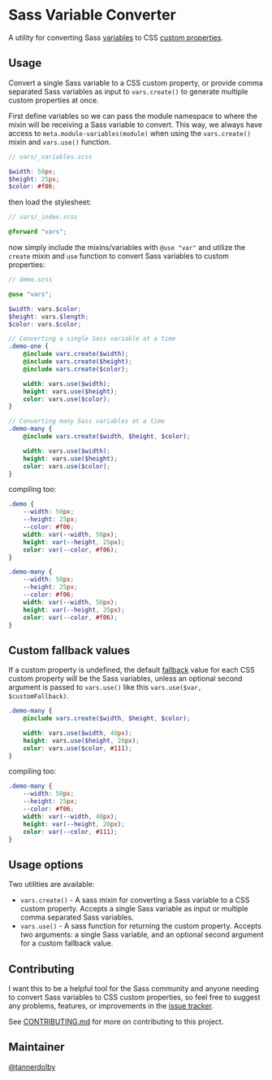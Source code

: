 # Sass Variable Converter
A utility for converting Sass [variables](https://sass-lang.com/documentation/variables) to CSS [custom properties](https://developer.mozilla.org/en-US/docs/Web/CSS/Using_CSS_custom_properties).

## Usage
Convert a single Sass variable to a CSS custom property, or provide comma separated Sass variables as input to `vars.create()` to generate multiple custom properties at once.

First define variables so we can pass the module namespace to where the mixin will be receiving a Sass variable to convert. This way, we always have access to `meta.module-variables(module)` when using the `vars.create()` mixin and `vars.use()` function.

```scss
// vars/_variables.scss

$width: 50px;
$height: 25px;
$color: #f06; 
```

then load the stylesheet:

```scss
// vars/_index.scss

@forward "vars";
```

now simply include the mixins/variables with `@use "var"` and utilize the `create` mixin and `use` function to convert Sass variables to custom properties:

```scss
// demo.scss

@use "vars";

$width: vars.$color;
$height: vars.$length;
$color: vars.$color; 

// Converting a single Sass variable at a time
.demo-one {
    @include vars.create($width);
    @include vars.create($height);
    @include vars.create($color);

    width: vars.use($width);
    height: vars.use($height);
    color: vars.use($color);
}

// Converting many Sass variables at a time
.demo-many {
    @include vars.create($width, $height, $color);

    width: vars.use($width);
    height: vars.use($height);
    color: vars.use($color);
}
```

compiling too:

```css
.demo {
    --width: 50px;
    --height: 25px;
    --color: #f06;
    width: var(--width, 50px);
    height: var(--height, 25px);
    color: var(--color, #f06);
}

.demo-many {
    --width: 50px;
    --height: 25px;
    --color: #f06;
    width: var(--width, 50px);
    height: var(--height, 25px);
    color: var(--color, #f06);
}
```

## Custom fallback values

If a custom property is undefined, the default [fallback](https://developer.mozilla.org/en-US/docs/Web/CSS/Using_CSS_custom_properties#custom_property_fallback_values) value for each CSS custom property will be the Sass variables, unless an optional second argument is passed to `vars.use()` like this `vars.use($var, $customFallback)`.

```scss
.demo-many { 
    @include vars.create($width, $height, $color);

    width: vars.use($width, 40px);
    height: vars.use($height, 20px);
    color: vars.use($color, #111);
}
```
compiling too:

```css
.demo-many {
    --width: 50px;
    --height: 25px;
    --color: #f06;
    width: var(--width, 40px);
    height: var(--height, 20px);
    color: var(--color, #111);
}
```

## Usage options
Two utilities are available:

- `vars.create()` - A sass mixin for converting a Sass variable to a CSS custom property. Accepts a single Sass variable as input or multiple comma separated Sass variables.
- `vars.use()` - A sass function for returning the custom property. Accepts two arguments: a single Sass variable, and an optional second argument for a custom fallback value.


## Contributing 
I want this to be a helpful tool for the Sass community and anyone needing to convert Sass variables to CSS custom properties, so feel free to suggest any problems, features, or improvements in the [issue tracker](https://github.com/tannerdolby/sass-variable-converter/issues). 

See [CONTRIBUTING.md](https://github.com/tannerdolby/sass-variable-converter/blob/master/CONTRIBUTING.md) for more on contributing to this project.

## Maintainer
[@tannerdolby](https://github.com/tannerdolby)